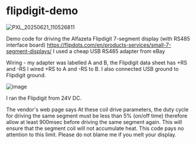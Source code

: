 # flipdigit-demo


![PXL_20250621_110526811](https://github.com/user-attachments/assets/1adea397-6143-4a98-b2e1-d1736bbf51ac)

Demo code for driving the Alfazeta Flipdigit 7-segment display (with RS485 interface board) 
https://flipdots.com/en/products-services/small-7-segment-displays/
I used a cheap USB RS485 adapter from eBay
 
Wiring - my adapter was labelled A and B, the Flipdigit data sheet has +RS and -RS
I wired +RS to A and -RS to B. I also connected USB ground to Flipdigit ground.

![image](https://github.com/user-attachments/assets/974cfec4-dc18-4a02-989f-0a2dcefb5b68)


I ran the Flipdigit from 24V DC.

The vendor's web page says
   At these coil drive parameters, the duty cycle for driving the same segment must be less than 5% (on/off time)
   therefore allow at least 900msec before driving the same segment again. 
   This will ensure that the segment coil will not accumulate heat.
This code pays no attention to this limit. Please do not blame me if you melt your display.
